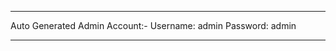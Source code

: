 <!---
Add your comments / notes and thoughts to this doc

Any special instructions to running your code?
-->

-------------------------------------------------------------------------------------------------------------------
Auto Generated Admin Account:-
Username: admin
Password: admin


















------------------------------------------------------------------------------------------------------------------